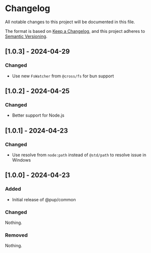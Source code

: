 # Changelog

All notable changes to this project will be documented in this file.

The format is based on [Keep a Changelog](https://keepachangelog.com/en/1.1.0/),
and this project adheres to
[Semantic Versioning](https://semver.org/spec/v2.0.0.html).

## [1.0.3] - 2024-04-29

### Changed

- Use new `FsWatcher` from `@cross/fs` for bun support

## [1.0.2] - 2024-04-25

### Changed

- Better support for Node.js

## [1.0.1] - 2024-04-23

### Changed

- Use resolve from `node:path` instead of `@std/path` to resolve issue in
  Windows

## [1.0.0] - 2024-04-23

### Added

- Initial release of @pup/common

### Changed

Nothing.

### Removed

Nothing.
